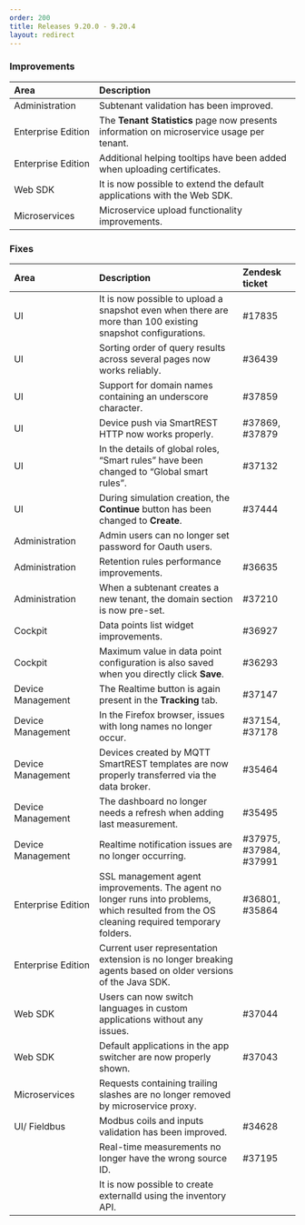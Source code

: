 ```yaml
---
order: 200
title: Releases 9.20.0 - 9.20.4
layout: redirect
---
```


### Improvements

<table>
<col width = 150>
<thead>
<tr>
<th style="text-align:left">Area</th>
<th style="text-align:left">Description</th>
</tr>
</thead>
<tbody>
<tr>
<td style="text-align:left">Administration</td>
<td style="text-align:left">Subtenant validation has been improved.</td>
</tr>
<tr>
<td style="text-align:left">Enterprise Edition</td>
<td style="text-align:left">The <strong>Tenant Statistics</strong> page now presents information on microservice usage per tenant.</td>
</tr>
<tr>
<td style="text-align:left">Enterprise Edition</td>
<td style="text-align:left">Additional helping tooltips have been added when uploading certificates.</td>
</tr>
<tr>
<td style="text-align:left">Web SDK</td>
<td style="text-align:left">
It is now possible to extend the default applications with the Web SDK.
</td>
</tr>
<tr>
<td style="text-align:left">Microservices</td>
<td style="text-align:left">Microservice upload functionality improvements.</td>
</tr>
</tbody>
</table>

### Fixes

<table>
<colgroup><col width="150">
</colgroup><thead>
<tr>
<th style="text-align:left">Area</th>
<th style="text-align:left">Description</th>
<th style="text-align:left">Zendesk ticket</th>
</tr>
</thead>
<tbody>
<tr>
<td style="text-align:left">UI</td>
<td style="text-align:left">It is now possible to upload a snapshot even when there are more than 100 existing snapshot configurations.
 </td>
<td>#17835 </td>
</tr>
<tr>
<td style="text-align:left">UI</td>
<td style="text-align:left">
Sorting order of query results across several pages now works reliably.
</td>
<td>#36439 </td>
</tr>
<tr>
<td style="text-align:left">UI</td>
<td style="text-align:left">Support for domain names containing an underscore character.</td>
<td>#37859 </td>
</tr>
<tr>
<td style="text-align:left">UI</td>
<td style="text-align:left">Device push via SmartREST HTTP now works properly.
</td>
<td>#37869, #37879</td>
</tr>
<tr>
<td style="text-align:left">UI</td>
<td style="text-align:left">In the details of global roles, “Smart rules” have been changed to “Global smart rules”.
</td>
<td>#37132</td>
</tr>
<tr>
<td style="text-align:left">UI</td>
<td style="text-align:left">During simulation creation, the <strong>Continue</strong> button has been changed to <strong>Create</strong>.
</td>
<td>#37444</td>
</tr>
<tr>
<td style="text-align:left">Administration</td>
<td style="text-align:left">Admin users can no longer set password for Oauth users.</td>
<td> </td>
</tr>
<tr>
<td style="text-align:left">Administration</td>
<td style="text-align:left">Retention rules performance improvements.</td>
<td>#36635 </td>
</tr>
<tr>
<td style="text-align:left">Administration</td>
<td style="text-align:left">When a subtenant creates a new tenant, the domain section is now pre-set.</td>
<td>#37210 </td>
</tr>
<tr>
<td style="text-align:left">Cockpit</td>
<td style="text-align:left">Data points list widget improvements.</td>
<td>#36927 </td>
</tr>
<tr>
<td style="text-align:left">Cockpit</td>
<td style="text-align:left">Maximum value in data point configuration is also saved when you directly click <strong>Save</strong>.
</td>
<td style="text-align:left">#36293</td>
</tr>
<tr>
<td style="text-align:left">Device Management</td>
<td style="text-align:left">The Realtime button is again present in the <strong>Tracking</strong> tab.</td>
<td style="text-align:left">#37147</td>
</tr>
<tr>
<td style="text-align:left">Device Management</td>
<td style="text-align:left">
In the Firefox browser, issues with long names no longer occur.</td>
<td>#37154, #37178 </td>
</tr>
<tr>
<td style="text-align:left">Device Management</td>
<td style="text-align:left">Devices created by MQTT SmartREST templates are now properly transferred via the data broker.</td>
<td>#35464 </td>
</tr>
<tr>
<td style="text-align:left">Device Management</td>
<td style="text-align:left">
The dashboard no longer needs a refresh when adding last measurement.</td>
<td>#35495 </td>
</tr>
<tr>
<td style="text-align:left">Device Management</td>
<td style="text-align:left">
Realtime notification issues are no longer occurring.</td>
<td>#37975, #37984, #37991 </td>
</tr>
<tr>
<td style="text-align:left">Enterprise Edition</td>
<td style="text-align:left">SSL management agent improvements. The agent no longer runs into problems, which resulted from the OS cleaning required temporary folders.</td>
<td>#36801, #35864</td>
</tr>
<tr>
<td style="text-align:left">Enterprise Edition</td>
<td style="text-align:left">Current user representation extension is no longer breaking agents based on older versions of the Java SDK.</td>
<td> </td>
</tr>
<tr>
<td style="text-align:left">Web SDK</td>
<td style="text-align:left">Users can now switch languages in custom applications without any issues.</td>
<td>#37044 </td>
</tr>
<tr>
<td style="text-align:left">Web SDK</td>
<td style="text-align:left">Default applications in the app switcher are now properly shown.</td>
<td>#37043 </td>
</tr>
<tr>
<td style="text-align:left">Microservices</td>
<td style="text-align:left">Requests containing trailing slashes are no longer removed by microservice proxy.</td>
<td style="text-align:left"></td>
</tr>
<tr>
<td style="text-align:left">UI/ Fieldbus</td>
<td style="text-align:left">Modbus coils and inputs validation has been improved.</td>
<td style="text-align:left">#34628</td>
</tr>
<tr>
<td style="text-align:left"></td>
<td style="text-align:left">Real-time measurements no longer have the wrong source ID.</td>
<td style="text-align:left">#37195</td>
</tr>
<tr>
<td style="text-align:left"></td>
<td style="text-align:left">It is now possible to create externalId using the inventory API. </td>
<td> </td>
</tr>
</tbody>
</table>